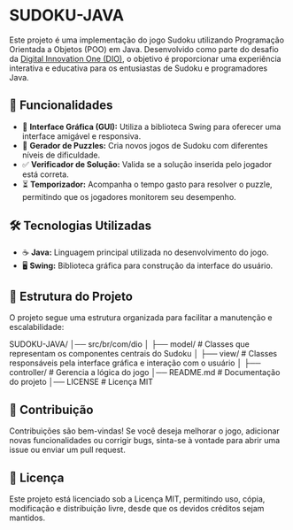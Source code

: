 # SUDOKU-JAVA

Este projeto é uma implementação do jogo Sudoku utilizando Programação Orientada a Objetos (POO) em Java. Desenvolvido como parte do desafio da [Digital Innovation One (DIO)](https://www.dio.me/), o objetivo é proporcionar uma experiência interativa e educativa para os entusiastas de Sudoku e programadores Java.

## 📌 Funcionalidades

- 🎨 **Interface Gráfica (GUI):** Utiliza a biblioteca Swing para oferecer uma interface amigável e responsiva.
- 🎲 **Gerador de Puzzles:** Cria novos jogos de Sudoku com diferentes níveis de dificuldade.
- ✅ **Verificador de Solução:** Valida se a solução inserida pelo jogador está correta.
- ⏳ **Temporizador:** Acompanha o tempo gasto para resolver o puzzle, permitindo que os jogadores monitorem seu desempenho.

## 🛠 Tecnologias Utilizadas

- ☕ **Java:** Linguagem principal utilizada no desenvolvimento do jogo.
- 🖥 **Swing:** Biblioteca gráfica para construção da interface do usuário.

## 📂 Estrutura do Projeto

O projeto segue uma estrutura organizada para facilitar a manutenção e escalabilidade:

SUDOKU-JAVA/ │── src/br/com/dio │ ├── model/ # Classes que representam os componentes centrais do Sudoku │ ├── view/ # Classes responsáveis pela interface gráfica e interação com o usuário │ ├── controller/ # Gerencia a lógica do jogo │── README.md # Documentação do projeto │── LICENSE # Licença MIT

## 🤝 Contribuição

Contribuições são bem-vindas! Se você deseja melhorar o jogo, adicionar novas funcionalidades ou corrigir bugs, sinta-se à vontade para abrir uma issue ou enviar um pull request.

## 📜 Licença

Este projeto está licenciado sob a Licença MIT, permitindo uso, cópia, modificação e distribuição livre, desde que os devidos créditos sejam mantidos.

